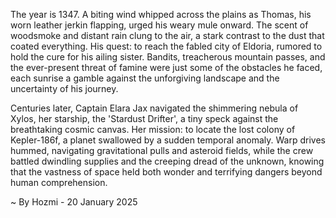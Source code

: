 
The year is 1347.  A biting wind whipped across the plains as Thomas, his worn leather jerkin flapping, urged his weary mule onward.  The scent of woodsmoke and distant rain clung to the air, a stark contrast to the dust that coated everything.  His quest: to reach the fabled city of Eldoria, rumored to hold the cure for his ailing sister.  Bandits, treacherous mountain passes, and the ever-present threat of famine were just some of the obstacles he faced, each sunrise a gamble against the unforgiving landscape and the uncertainty of his journey.

Centuries later, Captain Elara Jax navigated the shimmering nebula of Xylos, her starship, the 'Stardust Drifter', a tiny speck against the breathtaking cosmic canvas.  Her mission: to locate the lost colony of Kepler-186f, a planet swallowed by a sudden temporal anomaly.  Warp drives hummed, navigating gravitational pulls and asteroid fields, while the crew battled dwindling supplies and the creeping dread of the unknown, knowing that the vastness of space held both wonder and terrifying dangers beyond human comprehension.

~ By Hozmi - 20 January 2025
